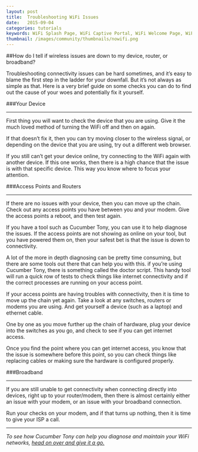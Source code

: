 ```yaml
---
layout: post
title:  Troubleshooting WiFi Issues
date:   2015-09-04
categories: tutorials
keywords: WiFi Splash Page, WiFi Captive Portal, WiFi Welcome Page, WiFi security, 
thumbnail: /images/community/thumbnails/nowifi.png
---
```


##How do I tell if wireless issues are down to my device, router, or broadband?

Troubleshooting connectivity issues can be hard sometimes, and it’s easy to blame the first step in the ladder for your downfall. But it’s not always as simple as that. Here is a very brief guide on some checks you can do to find out the cause of your woes and potentially fix it yourself.

###Your Device <hr>
First thing you will want to check the device that you are using. Give it the much loved method of turning the WiFi off and then on again. 

If that doesn’t fix it, then you can try moving closer to the wireless signal, or depending on the device that you are using, try out a different web browser. 

If you still can’t get your device online, try connecting to the WiFi again with another device. If this one works, then there is a high chance that the issue is with that specific device. This way you know where to focus your attention.

###Access Points and Routers <hr>
If there are no issues with your device, then you can move up the chain. Check out any access points you have between you and your modem. Give the access points a reboot, and then test again.

If you have a tool such as Cucumber Tony, you can use it to help diagnose the issues. If the access points are not showing as online on your tool, but you have powered them on, then your safest bet is that the issue is down to connectivity. 

A lot of the more in depth diagnosing can be pretty time consuming, but there are some tools out there that can help you with this. if you’re using Cucumber Tony, there is something called the doctor script. This handy tool will run a quick row of tests to check things like internet connectivity and if the correct processes are running on your access point.

If your access points are having troubles with connectivity, then it is time to move up the chain yet again. Take a look at any switches, routers or modems you are using. And get yourself a device (such as a laptop) and ethernet cable.

One by one as you move further up the chain of hardware, plug your device into the switches as you go, and check to see if you can get internet access. 

Once you find the point where you can get internet access, you know that the issue is somewhere before this point, so you can check things like replacing cables or making sure the hardware is configured properly.

###Broadband <hr>
If you are still unable to get connectivity when connecting directly into devices, right up to your router/modem, then there is almost certainly either an issue with your modem, or an issue with your broadband connection.

Run your checks on your modem, and if that turns up nothing, then it is time to give your ISP a call.

<hr>

*To see how Cucumber Tony can help you diagnose and maintain your WiFi networks, <a href="https://my.ctapp.io/#/">head on over and give it a go.</a>*

<br>
